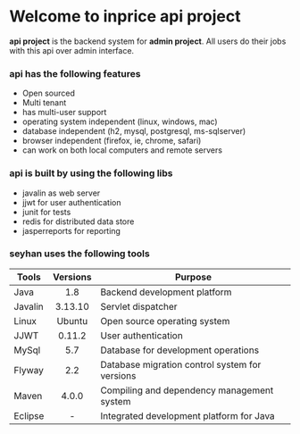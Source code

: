 # Welcome to inprice api project

**api project** is the backend system for **admin project**. All users do their jobs with this api over admin interface.

### api has the following features
* Open sourced
* Multi tenant
* has multi-user support 
* operating system independent (linux, windows, mac)
* database independent (h2, mysql, postgresql, ms-sqlserver)
* browser independent (firefox, ie, chrome, safari)
* can work on both local computers and remote servers

### api is built by using the following libs
* javalin as web server
* jjwt for user authentication
* junit for tests
* redis for distributed data store
* jasperreports for reporting

### seyhan uses the following tools

| Tools             | Versions | Purpose                                        |
|-------------------|:--------:|------------------------------------------------|
| Java              |   1.8    | Backend development platform                   |
| Javalin           | 3.13.10  | Servlet dispatcher                             |
| Linux             |  Ubuntu  | Open source operating system                   |
| JJWT              |  0.11.2  | User authentication                            |
| MySql             |   5.7    | Database for development operations            |
| Flyway            |   2.2    | Database migration control system for versions |
| Maven             |  4.0.0   | Compiling and dependency management system     |
| Eclipse           |    -     | Integrated development platform for Java       |
